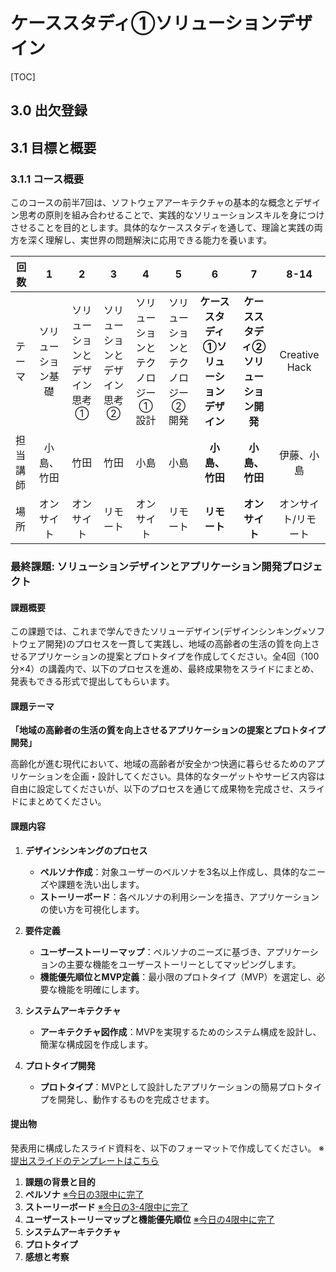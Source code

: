 # ケーススタディ①ソリューションデザイン

[TOC]

## 3.0 出欠登録 

## 3.1 目標と概要 

### 3.1.1 コース概要

このコースの前半7回は、ソフトウェアアーキテクチャの基本的な概念とデザイン思考の原則を組み合わせることで、実践的なソリューションスキルを身につけさせることを目的とします。具体的なケーススタディを通して、理論と実践の両方を深く理解し、実世界の問題解決に応用できる能力を養います。    

| 回数     |         1          |               2               |               3               |               **4**               |                 5                 |                     6                     |                   7                   |        8-14         |
| -------- | :----------------: | :---------------------------: | :---------------------------: | :-------------------------------: | :-------------------------------: | :---------------------------------------: | :-----------------------------------: | :-----------------: |
| テーマ   | ソリューション基礎 | ソリューションとデザイン思考① | ソリューションとデザイン思考② | ソリューションとテクノロジー①設計 | ソリューションとテクノロジー②開発 | **ケーススタディ①ソリューションデザイン** | **ケーススタディ②ソリューション開発** |    Creative Hack    |
| 担当講師 |     小島、竹田     |             竹田              |             竹田              |               小島                |               小島                |              **小島、竹田**               |            **小島、竹田**             |     伊藤、小島      |
| 場所     |     オンサイト     |          オンサイト           |           リモート            |            オンサイト             |             リモート              |               **リモート**                |            **オンサイト**             | オンサイト/リモート |



### 最終課題: ソリューションデザインとアプリケーション開発プロジェクト

#### 課題概要
この課題では、これまで学んできたソリューデザイン(デザインシンキング×ソフトウェア開発)のプロセスを一貫して実践し、地域の高齢者の生活の質を向上させるアプリケーションの提案とプロトタイプを作成してください。全4回（100分×4）の講義内で、以下のプロセスを進め、最終成果物をスライドにまとめ、発表もできる形式で提出してもらいます。

#### 課題テーマ
**「地域の高齢者の生活の質を向上させるアプリケーションの提案とプロトタイプ開発」**

高齢化が進む現代において、地域の高齢者が安全かつ快適に暮らせるためのアプリケーションを企画・設計してください。具体的なターゲットやサービス内容は自由に設定してくださいが、以下のプロセスを通じて成果物を完成させ、スライドにまとめてください。

#### 課題内容

1. **デザインシンキングのプロセス**
   - **ペルソナ作成**：対象ユーザーのペルソナを3名以上作成し、具体的なニーズや課題を洗い出します。
   - **ストーリーボード**：各ペルソナの利用シーンを描き、アプリケーションの使い方を可視化します。

2. **要件定義**
   - **ユーザーストーリーマップ**：ペルソナのニーズに基づき、アプリケーションの主要な機能をユーザーストーリーとしてマッピングします。
   - **機能優先順位とMVP定義**：最小限のプロトタイプ（MVP）を選定し、必要な機能を明確にします。

3. **システムアーキテクチャ**
   - **アーキテクチャ図作成**：MVPを実現するためのシステム構成を設計し、簡潔な構成図を作成します。

4. **プロトタイプ開発**
   - **プロトタイプ**：MVPとして設計したアプリケーションの簡易プロトタイプを開発し、動作するものを完成させます。

#### 提出物
発表用に構成したスライド資料を、以下のフォーマットで作成してください。
※[提出スライドのテンプレートはこちら](https://docs.google.com/presentation/d/1_M3lEWdWCthU3TFb4I6H3Z4Q3Kbpc5n_ikbrjLbP8xc/edit#slide=id.g3115812d724_0_83)

1. **課題の背景と目的**
2. **ペルソナ** <u>※今日の3限中に完了</u>
3. **ストーリーボード**  <u>※今日の3-4限中に完了</u>
4. **ユーザーストーリーマップと機能優先順位** <u>※今日の4限中に完了</u>
5. **システムアーキテクチャ**
6. **プロトタイプ**
7. **感想と考察**





